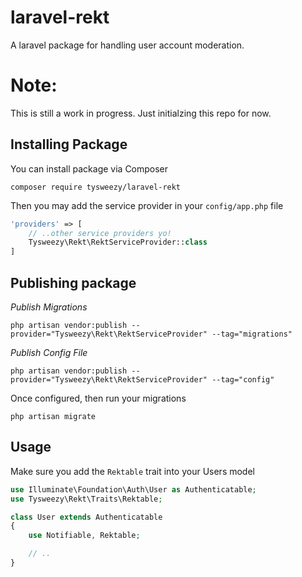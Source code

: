 # laravel-rekt
A laravel package for handling user account moderation.

# Note:

This is still a work in progress. Just initialzing this repo for now. 

## Installing Package

You can install package via Composer

```
composer require tysweezy/laravel-rekt
```

Then you may add the service provider in your `config/app.php` file

```php
'providers' => [
    // ..other service providers yo!
    Tysweezy\Rekt\RektServiceProvider::class
]
```

## Publishing package

*Publish Migrations*

```
php artisan vendor:publish --provider="Tysweezy\Rekt\RektServiceProvider" --tag="migrations"
```

*Publish Config File*

```
php artisan vendor:publish --provider="Tysweezy\Rekt\RektServiceProvider" --tag="config"
```

Once configured, then run your migrations 

```
php artisan migrate
```

## Usage

Make sure you add the `Rektable` trait into your Users model

```php
use Illuminate\Foundation\Auth\User as Authenticatable;
use Tysweezy\Rekt\Traits\Rektable;

class User extends Authenticatable
{
    use Notifiable, Rektable;

    // ..
}
```